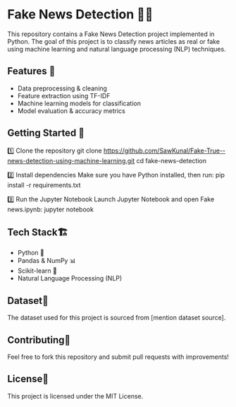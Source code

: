 # Fake News Detection 📰🛑
This repository contains a Fake News Detection project implemented in Python. The goal of this project is to classify news articles as real or fake using machine learning and natural language processing (NLP) techniques.

## Features 📌
- Data preprocessing & cleaning
- Feature extraction using TF-IDF
- Machine learning models for classification
- Model evaluation & accuracy metrics

## Getting Started 🚀
1️⃣ Clone the repository
git clone https://github.com/SawKunal/Fake-True--news-detection-using-machine-learning.git
cd fake-news-detection

2️⃣ Install dependencies
Make sure you have Python installed, then run:
pip install -r requirements.txt

3️⃣ Run the Jupyter Notebook
Launch Jupyter Notebook and open Fake news.ipynb:
jupyter notebook

## Tech Stack🏗 
- Python 🐍
- Pandas & NumPy 📊
- Scikit-learn 🤖
- Natural Language Processing (NLP)

## Dataset📄 
The dataset used for this project is sourced from [mention dataset source].

## Contributing🤝
Feel free to fork this repository and submit pull requests with improvements!

## License📜
This project is licensed under the MIT License.
